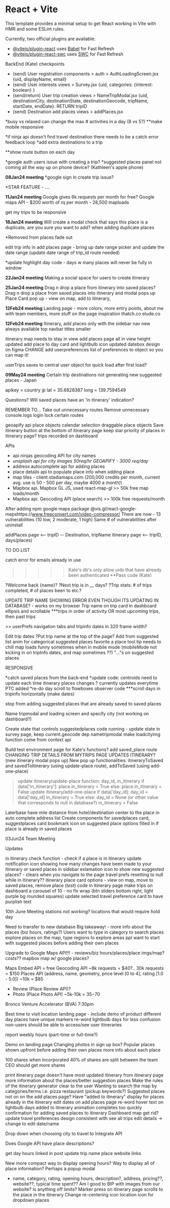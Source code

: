 # React + Vite

This template provides a minimal setup to get React working in Vite with HMR and some ESLint rules.

Currently, two official plugins are available:

- [@vitejs/plugin-react](https://github.com/vitejs/vite-plugin-react/blob/main/packages/plugin-react/README.md) uses [Babel](https://babeljs.io/) for Fast Refresh
- [@vitejs/plugin-react-swc](https://github.com/vitejs/vite-plugin-react-swc) uses [SWC](https://swc.rs/) for Fast Refresh

BackEnd (Kate) checkpoints
- (send) User registration components > auth > AuthLoadingScreen.jsx {uid, displayName, email}
- (send) User interests views > Survey.jsx {uid, categories: {interest: boolean} }
- (send/return) User trip creation views > NameTripModal.jsx {uid, destinationCity, destinationState, destinationGeocode, tripName, startDate, endDate}. RETURN tripID
- (send) Destination add places views > addPlaces.jsx 

<!-- *msg saying this may take up to a minute on auth loading page  -->
<!-- *put char count limit on subheading day names in itinerary page, limit is 32 chars -->
*busy vs relaxed can change the max # activities in a day (8 vs 5?)
**make mobile responsive
<!-- DONE*show number of items in that day when you collapse itinerary day -->
<!-- *make sticky map + suggestions 100vh in itinerary page -->
<!-- *different api for loading city names? -->
<!-- DONE*loading screen while name trip load -->
<!-- *on dashboard, if no city entered and user tries to add trip, code error feedback -->
<!-- DONE*make more aesthetic scrollbars -->
*if ninja api doesn't find travel destination there needs to be a catch error feedback loop 
*add extra destinations to a trip
<!-- *suggested places > load from places api > filter categories from categories state, make horizontally scrollable -->
<!-- *figure out pseudo-class that causes input fields to change color when dropdown suggestion list of old items pop up - img on phone -->
**show route button on each day
<!-- *light bulb on the day that the added location is closest to -->
<!-- *add place via itinerary add place btn inside flowbox -->
<!-- *make suggested places a bottom up panel that swipes horizontally on phone/tablet device widths -->
<!-- *click out of suggested places info -->
*google auth users issue with creating a trip?
*suggested places panel not coming all the way up on phone device? (Kathleen's apple phone)

**08Jan24 meeting**
*google sign in create trip issue?
<!-- *Finish toolTip  -->
<!-- *SAVE FEATURE - save trip, auto-save, edit trip, remove trip, trips on dashboard w/ pop-up -->
<!-- *how much is google api? how long is it free for? -->
*STAR FEATURE - ....

**11Jan24 meeting**
Google gives 6k requests per month for free?
Google maps API - $200 worth of rq per month - 28,500 maploads
<!-- Save trips -->
<!-- Load saved trips -->
<!-- Fix generate itinerary bug that Cheryl found -->
<!-- Figma stickies from Jenny -->
get my trips to be responsive

**18Jan24 meeting**
Will create a modal check that says this place is a duplicate, are you sure you want to add? when adding duplicate places
<!-- Have places updated as well when itinerary is added to or if places are removed -->
<!-- Max 4 places per day -->
<!-- Will create a space/folders for places that didn't make it into the itinerary -->
<!-- *trips on dashboard spacing is weird, give it gap instead of space-between* -->
<!-- loading circle while my trips are loading -->
*Removed from places fade out
<!-- *'# places' on flow box unless screen width is skinny* -->
<!-- Show if place already added on itinerary map place card -->
<!-- make sidebar sticky -->
<!-- sidebar only shows in itinerary page -->
edit trip info in add places page - bring up date range picker and update the date range (update date range of trip_id route needed)
<!-- fade overlay z-index not on top -->
*update highlight day code - days w many places will never be fully in window
<!-- send kate updated trip duration from add places on generate itinerary -->
<!-- update start : end date on dashboard -->

**22Jan24 meeting**
Making a social space for users to create itinerary

**25Jan24 meeting**
Drag n drop a place from itinerary into saved places?
Drag n drop a place from saved places into itinerary and modal pops up 
Place Card pop up - view on map, add to itinerary, 

**12Feb24 meeting**
Landing page - more colors, more entry points, about me with team members, more stuff on the page
inspiration
thatch.co 
elude.co

**12Feb24 meeting**
Itinerary, add places only with the sidebar nav
new always available top navbar
titles smaller
<!-- zeplin product to transfer figma design into code -->
itinerary map needs to stay in view
add places page all in view height
updated add place to day card and lightbulb icon
updated datebox design on figma
CHANGE add userpreferences list of preferences to object so you can map it!

userTrips saves to central user object for quick load after first load?

**09May24 meeting**
Certain trip destinations not generating new suggested places - Japan
<!-- Intermediate step in suggested places loading before switching to new destination's suggested places -->
apikey = 
country jp
lat = 35.6828387
long = 139.7594549
<!-- when go Back from user preferences go back to itinerary tab --> 

Questions?
Will saved places have an 'in itinerary' indication?


REMEMBER TO...
Take out unnecessary routes
Remove unnecessary console.logs
login lock certain routes

geoapify api place objects
calendar selection
draggable place objects
Save itinerary button at the bottom of itinerary page
keep star priority of places in itinerary page?
trips recorded on dashboard

APIs 
- api ninjas geocoding API for city names
- *unsplash api for city images 50req/hr*
*GEOAPIFY - 3000 req/day*
- address autocomplete api for adding places
- place details api to populate place info when adding place
- map tiles - client.stadiamaps.com (200,000 credits per month, current avg. use is 50 - 500 per day, maybe 4000 a month)\
- Mapbox api. Mapbox GL JS, used react-map-gl >> 50k free map loads/month
- Mapbox api. Geocoding API (place search) >> 100k free requests/month

After adding npm google maps package @vis.gl/react-google-mapshttps://www.freeconvert.com/video-compressor/
There are now - 13 vulnerabilities (10 low, 2 moderate, 1 high)
Same # of vulnerabilities after uninstall

addPlaces page <-- tripID -- Destination, tripName
itinerary page <-- tripID, days(places) 


TO DO LIST

<!-- User management -->
catch error for emails already in use
>>>>>Kate's db's only allow uids that have already been authenticated
**Pass code (Kate)

<!-- Landing Page -->
<!-- RESPONSIVE -->

<!-- Dashboard -->
<!-- RESPONSIVE -->
?Welcome back {name}?
?Next trip is in __ days?
?Trip stats: # of trips completed, # of places been to etc.?
<!-- ***hover over trip in personal dashboard enlarges img -->
UPDATE TRIP NAME SHOWING ERROR EVEN THOUGH ITS UPDATING IN DATABASE? - works on my browser
Trip name on trip card in dashboard ellipsis and scrollable
***trips in order of activity OR most upcoming trips, then past trips


<!-- AddPlaces Page -->
<!-- RESPONSIVE --> >> userPrefs navigation tabs and tripinfo dates in 320 frame width?
Edit trip dates 
?Put trip name at the top of the page?
Add from suggested list anim for categorical suggested places
favorite a place tool tip needs to chill
map loads funny sometimes when in mobile mode (mobileMode not kicking in on tripInfo dates, and map sometimes ??)
"..."s on suggested places 
<!-- Clear list - are you sure? modal -->

<!-- Itinerary Page -->
RESPONSIVE
<!-- *update add place from PTC animation  -->
*catch saved places from the back-end
*update code: centroids need to update each time itinerary places changes ? currently updates everytime PTC added
*re-do day scroll to flowboxes observer code
***scroll days in tripinfo horizontally (make dates)
<!-- re-center map on click of itinerary place -->
<!-- CANNOT DRAG N DROP PLACES IN NEW DAYS - NOT UPDATING -->
<!-- ***l'musee locations working??? (Waiting for meetup w/ Kate) -->
<!-- ***"no category" on itinerary place cards - categories weren't saved, only place info, new places added should have categories now -->
<!-- center routewise bird on navbar -->
stop from adding suggested places that are already saved to saved places

<!-- Survey & Survey Update page page -->
<!-- RESPONSIVE -->

<!-- Phone responsive -->
Name tripmodal and loading screen and specify city (not working on dashboard?)

<!-- Print Itinerary page -->
<!-- toggle pics on/off mode -->

<!-- Optimization -->
Create state that controls suggestedplaces code running - update state in survey page, keep current.geocode dep
nametripmodal make loadcityimg function come from context api

<!-- With Kate -->
<!-- **generate itinerary object has place['local_id']s instead of place['id']s (Kate) -->
<!-- **saved places need to be returned in itinerary object when viewing already made trip (Kate)..  -->
<!-- ***l'musee locations working??? (Waiting for meetup w/ Kate) -->
<!-- Adjust FE code to receive saved_places as list of placeIds! -->
<!-- **Pass code code -->
Build test environment page for Kate's functions?
add saved_place route
CHANGING TRIP DETAILS FROM MYTRIPS PAGE UPDATES ITINERARY? (new itinerary modal pops up)
New pop up functionalities: itineraryToSaved and savedToItinerary (using update-place route), addToSaved (using add-one-place)
>update itinerary/update-place function:
day_id, in_itinerary
if data['in_itinerary']:
    place.in_itinerary = True
else:
    place.in_itinerary = False
>update itinerary/add-one-place
if data['day_id]:
    day_id = data['day_id]
    in_itinerary = True
else:
    day_id = None (or other value that corresponds to null in database?)
    in_itinerary = False



Laterbase
have mile distance from hotel/destination center to the place in auto complete address list
Create components for savedplaces card, suggestplaces card
bookmark icon on suggested place options filled in if place is already in saved places



03Jun24 Team Meeting
<!-- ***l'musee locations working??? (Waiting for meetup w/ Kate) (e.g. Palais-Royal [Art museums??]) -->
<!-- ***trips in order of activity OR most upcoming trips, then past trips -->
<!-- ***delete trip on mytrips and dashboard? -->
<!-- ***print itinerary navigation causes error "placeName" key? -->


Updates
<!-- place card options on suggested places and saved places -->
<!-- toggle on/off saved place on map place card -->
in itinerary check function - check if a place is in itinerary
update notification icon showing how many changes have been made to your itinerary or saved places in sidebar
exlamation icon to show new suggested places? - clears when you navigate to the page
travel prefs resetting to null while in itinerary??
itinerary place card options - view on map, move to saved places, remove place
($test$) code in itinerary page
make trips on dashboard a carousel of 10 - no flx wrap (btn sliders bottom right, light purple bg rounded squares)
update selected travel preference card to have purplish text


10th June Meeting
stations not working?
locations that would require hold day


<!-- 13Jun24 Team Meeting -->
Need to transfer to new database
Big takeaway! - more info about the places (biz hours, ratings?)
Users want to
type in category to search places
explore places on the map, type regions to explore areas
ppl want to start with suggested places before adding their own places

Upgrade to Google Maps API!!! - reviews/biz hours/places/place imgs/map? costs??
mapbox map w/ google places?
<!-- Google API $200 for free -->
Maps Embed API = free
Geocoding API ~8k requests = $40?.. 30k requests = $150
Places API (address, name, geometry, price level [0 to 4], rating [1.0 - 5.0]) ~10k = $85
+ Review (Place Review API)?
+ Photo (Place Photo API) ~5k-10k = $35-$70

Bronco Venture Accelerator (BVA)
7:30pm

<!-- 17Jun24 Team Meeting -->
Best time to visit location
landing page - include demo of product
different day places have unique markers
re-word lightbulb days for less confusion
non-users should be able to access/see user itineraries
<!-- user should remain logged in after page refresh -->

report weekly hours (part-time or full-time?)

<!-- 24Jun24 Team Meeting -->
Demo on landing page
Changing photos in sign up box?
Popular places shown upfront before adding their own places
more info about each place

100 shares when incorporated 40% of shares are split between the team
CEO should get more shares

<!-- 27Jun24 Team Meeting -->
print itinerary page doesn't have most updated itinerary from itinerary page
more information about the places/better suggestion places
Make the rules of the itinerary generator clear to the user
Wanting to search the map by categories/terms i.e. pizza restaurant (pickup keywords?)
Suggested places not on on the add places page?
Have "added to itinerary" display for places already in the itinerary
edit dates on add places page
re-word hover text on lightbulb days
added to itinerary animation completes too quickly
confirmation for adding saved places to itinerary
Dashboard map get rid?
update travel preferences design consistent with see all trips
edit details -> change to edit date/name



<!-- 01Jul24 Team Meeting -->
Drop down when choosing city to travel to
Integrate API

<!-- 15Jul24 Team Meeting -->
<!-- Jenny updated added places/suggested places/top sites design -->
<!-- Jenny will update the place card design -->

<!-- 18Jul24 Team Meeting -->
Does Google API have place descriptions? 
<!-- Update place card design -->

<!-- daycolor map btn? -->
get day hours
linked in post
update trip name
place website links

<!-- 22Jul24 -->
New more compact way to display opening hours?
Way to display all of place information? Perhaps a popup modal
- name, category, rating, opening hours, description?, address, pricing??, website??, typical time spent??
Am I good to BIP with images from our website? Is anything off limits?
Marker press on itinerary page scrolls to the place in the itinerary 
Change re-centering icon 
location icon for dropdown places